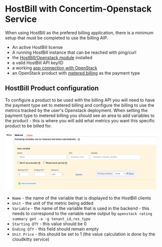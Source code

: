 # HostBill with Concertim-Openstack Service

When using HostBill as the prefered billing application, there is a minimum setup that must be completed to use the billing AIP.

- An active HostBill license
- A running HostBill instance that can be reached with ping/curl
- the [HostBill/Openstack module](https://hostbillapp.com/products-services/openstack/) installed
- a valid HostBill API key/ID
- a working [app connection with OpenStack](https://hostbill.atlassian.net/wiki/spaces/DOCS/pages/1213366/OpenStack)
- an OpenStack product with [metered billing](https://hostbill.atlassian.net/wiki/spaces/DOCS/pages/6160386/Metered+Billing) as the payment type

## HostBill Product configuration

To configure a product to be used with the billing API you will need to have the payment type set to metered billing and configure the billing to use the metrics tracked by the user's Openstack deployment. When setting the payment type to metered billing you should see an area to add variables to the product - this is where you will add what metrics you want this specific product to be billed for.

![Hostbill Metered Billing](/docs/images/hostbill_metered_billing_vars.PNG?raw=true "Hostbill Metered Billing Variables")

- `Name` - the name of the variable that is displayed to the HostBill clients
- `Unit` - the unit of the metric being added
- `Variable` - the name of the variable that is used in the backend - this needs to correspond to the variable name output by `openstack rating summary get -a -g tenant_id,res_type`
- `Starting QTY` - this value should be 0
- `Ending QTY` - this field should remain empty
- `Unit Price` - this should be set to 1 (the value calculation is done by the cloudkitty service)
